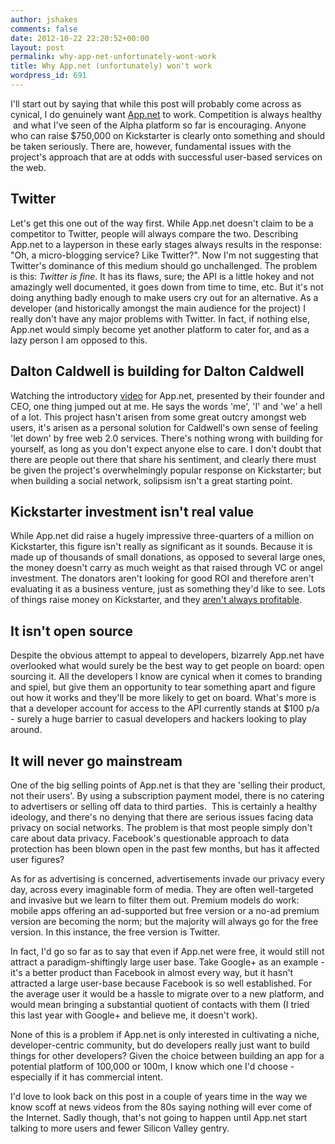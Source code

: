 ```yaml
---
author: jshakes
comments: false
date: 2012-10-22 22:20:52+00:00
layout: post
permalink: why-app-net-unfortunately-wont-work
title: Why App.net (unfortunately) won't work
wordpress_id: 691
---
```


I'll start out by saying that while this post will probably come across as cynical, I do genuinely want [App.net](http://join.app.net) to work. Competition is always healthy  and what I've seen of the Alpha platform so far is encouraging. Anyone who can raise $750,000 on Kickstarter is clearly onto something and should be taken seriously. There are, however, fundamental issues with the project's approach that are at odds with successful user-based services on the web.


## Twitter


Let's get this one out of the way first. While App.net doesn't claim to be a competitor to Twitter, people will always compare the two. Describing App.net to a layperson in these early stages always results in the response: "Oh, a micro-blogging service? Like Twitter?". Now I'm not suggesting that Twitter's dominance of this medium should go unchallenged. The problem is this: _Twitter is fine_. It has its flaws, sure; the API is a little hokey and not amazingly well documented, it goes down from time to time, etc. But it's not doing anything badly enough to make users cry out for an alternative. As a developer (and historically amongst the main audience for the project) I really don't have any major problems with Twitter. In fact, if nothing else, App.net would simply become yet another platform to cater for, and as a lazy person I am opposed to this.


## Dalton Caldwell is building for Dalton Caldwell


Watching the introductory [video](http://vimeo.com/48111032) for App.net, presented by their founder and CEO, one thing jumped out at me. He says the words 'me', 'I' and 'we' a hell of a lot. This project hasn't arisen from some great outcry amongst web users, it's arisen as a personal solution for Caldwell's own sense of feeling 'let down' by free web 2.0 services. There's nothing wrong with building for yourself, as long as you don't expect anyone else to care. I don't doubt that there are people out there that share his sentiment, and clearly there must be given the project's overwhelmingly popular response on Kickstarter; but when building a social network, solipsism isn't a great starting point.


## Kickstarter investment isn't real value


While App.net did raise a hugely impressive three-quarters of a million on Kickstarter, this figure isn't really as significant as it sounds. Because it is made up of thousands of small donations, as opposed to several large ones, the money doesn't carry as much weight as that raised through VC or angel investment. The donators aren't looking for good ROI and therefore aren't evaluating it as a business venture, just as something they'd like to see. Lots of things raise money on Kickstarter, and they [aren't always profitable](http://www.outsideonline.com/blog/outdoor-adventure/fatbike-expedition-comes-to-a-halt.html).


## It isn't open source


Despite the obvious attempt to appeal to developers, bizarrely App.net have overlooked what would surely be the best way to get people on board: open sourcing it. All the developers I know are cynical when it comes to branding and spiel, but give them an opportunity to tear something apart and figure out how it works and they'll be more likely to get on board. What's more is that a developer account for access to the API currently stands at $100 p/a - surely a huge barrier to casual developers and hackers looking to play around.


## It will never go mainstream


One of the big selling points of App.net is that they are 'selling their product, not their users'. By using a subscription payment model, there is no catering to advertisers or selling off data to third parties.  This is certainly a healthy ideology, and there's no denying that there are serious issues facing data privacy on social networks. The problem is that most people simply don't care about data privacy. Facebook's questionable approach to data protection has been blown open in the past few months, but has it affected user figures?

As for as advertising is concerned, advertisements invade our privacy every day, across every imaginable form of media. They are often well-targeted and invasive but we learn to filter them out. Premium models do work: mobile apps offering an ad-supported but free version or a no-ad premium version are becoming the norm; but the majority will always go for the free version. In this instance, the free version is Twitter.

In fact, I'd go so far as to say that even if App.net were free, it would still not attract a paradigm-shiftingly large user base. Take Google+ as an example - it's a better product than Facebook in almost every way, but it hasn't attracted a large user-base because Facebook is so well established. For the average user it would be a hassle to migrate over to a new platform, and would mean bringing a substantial quotient of contacts with them (I tried this last year with Google+ and believe me, it doesn't work).

None of this is a problem if App.net is only interested in cultivating a niche, developer-centric community, but do developers really just want to build things for other developers? Given the choice between building an app for a potential platform of 100,000 or 100m, I know which one I'd choose - especially if it has commercial intent.

I'd love to look back on this post in a couple of years time in the way we know scoff at news videos from the 80s saying nothing will ever come of the Internet. Sadly though, that's not going to happen until App.net start talking to more users and fewer Silicon Valley gentry.
